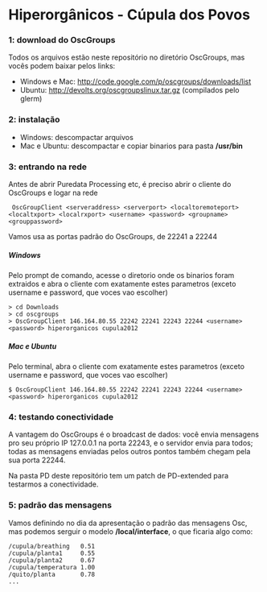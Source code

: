 # Hiperorgânicos - Cúpula dos Povos

### 1: download do OscGroups

Todos os arquivos estão neste repositório no diretório OscGroups, mas vocês podem baixar pelos links:

- Windows e Mac: http://code.google.com/p/oscgroups/downloads/list
- Ubuntu: http://devolts.org/oscgroupslinux.tar.gz (compilados pelo glerm)

### 2: instalação

- Windows: descompactar arquivos
- Mac e Ubuntu: descompactar e copiar binarios para pasta **/usr/bin**

### 3: entrando na rede

Antes de abrir Puredata Processing etc, é preciso abrir o cliente do OscGroups e logar na rede

     OscGroupClient <serveraddress> <serverport> <localtoremoteport> <localtxport> <localrxport> <username> <password> <groupname> <grouppassword>

Vamos usa as portas padrão do OscGroups, de 22241 a 22244

##### Windows

Pelo prompt de comando, acesse o diretorio onde os binarios foram extraidos e abra o cliente com exatamente estes parametros (exceto username e password, que voces vao escolher)

    > cd Downloads
    > cd oscgroups
    > OscGroupClient 146.164.80.55 22242 22241 22243 22244 <username> <password> hiperorganicos cupula2012
    
##### Mac e Ubuntu

Pelo terminal, abra o cliente com exatamente estes parametros (exceto username e password, que voces vao escolher)

    $ OscGroupClient 146.164.80.55 22242 22241 22243 22244 <username> <password> hiperorganicos cupula2012
    
    
### 4: testando conectividade

A vantagem do OscGroups é o broadcast de dados: você envia mensagens pro seu próprio IP 127.0.0.1 na porta 22243, e o servidor envia para todos; todas as mensagens enviadas pelos outros pontos também chegam pela sua porta 22244.

Na pasta PD deste repositório tem um patch de PD-extended para testarmos a conectividade.

### 5: padrão das mensagens

Vamos definindo no dia da apresentação o padrão das mensagens Osc, mas podemos serguir o modelo **/local/interface**, o que ficaria algo como:

    /cupula/breathing   0.51
    /cupula/planta1     0.55
    /cupula/planta2     0.67
    /cupula/temperatura 1.00
    /quito/planta       0.78
    ...